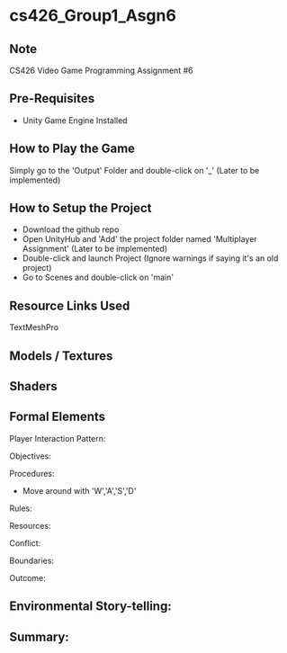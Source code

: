 # cs426_Group1_Asgn6

## Note
CS426 Video Game Programming Assignment #6

## Pre-Requisites
* Unity Game Engine Installed

## How to Play the Game
Simply go to the 'Output' Folder and double-click on '_' (Later to be implemented)

## How to Setup the Project
* Download the github repo
* Open UnityHub and 'Add' the project folder named 'Multiplayer Assignment' (Later to be implemented)
* Double-click and launch Project (Ignore warnings if saying it's an old project)
* Go to Scenes and double-click on 'main'

## Resource Links Used
TextMeshPro

## Models / Textures  

## Shaders

## Formal Elements
Player Interaction Pattern: 

Objectives: 

Procedures:

  - Move around with 'W','A','S','D'

Rules: 

Resources:


Conflict:


Boundaries:

Outcome:
 
## Environmental Story-telling:
 
## Summary:

